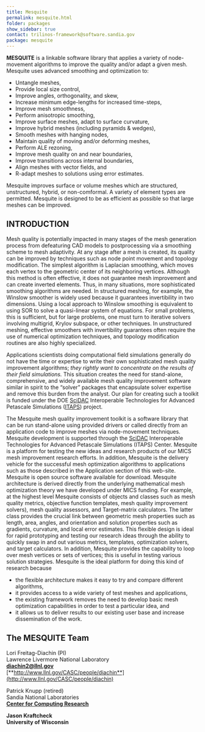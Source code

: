 ```yaml
---
title: Mesquite
permalink: mesquite.html
folder: packages
show_sidebar: true
contact: trilinos-framework@software.sandia.gov
package: mesquite
---
```


<span class="style20">**MESQUITE** is a linkable software library that applies a variety of node-movement algorithms to improve the quality and/or adapt a given mesh. Mesquite uses advanced smoothing and optimization to:</span>

*   Untangle meshes,
*   Provide local size control,
*   Improve angles, orthogonality, and skew,
*   Increase minimum edge-lengths for increased time-steps,
*   Improve mesh smoothness,
*   Perform anisotropic smoothing,
*   Improve surface meshes, adapt to surface curvature,
*   Improve hybrid meshes (including pyramids & wedges),
*   Smooth meshes with hanging nodes,
*   Maintain quality of moving and/or deforming meshes,
*   Perform ALE rezoning,
*   Improve mesh quality on and near boundaries,
*   Improve transitions across internal boundaries,
*   Align meshes with vector fields, and
*   R-adapt meshes to solutions using error estimates.

Mesquite improves surface or volume meshes which are structured, unstructured, hybrid, or non-comformal. A variety of element types are permitted. Mesquite is designed to be as efficient as possible so that large meshes can be improved.

## <span class="style20">**INTRODUCTION**</span>

<span class="style20">Mesh quality is potentially impacted in many stages of the mesh generation process from defeaturing CAD models to postprocessing via a smoothing scheme to mesh adaptivity. At any stage after a mesh is created, its quality can be improved by techniques such as node point movement and topology modification. The simplest algorithm is Laplacian smoothing, which moves each vertex to the geometric center of its neighboring vertices. Although this method is often effective, it does not guarantee mesh improvement and can create inverted elements. Thus, in many situations, more sophisticated smoothing algorithms are needed. In structured meshing, for example, the Winslow smoother is widely used because it guarantees invertibility in two dimensions. Using a local approach to Winslow smoothing is equivalent to using SOR to solve a quasi-linear system of equations. For small problems, this is sufficient, but for large problems, one must turn to iterative solvers involving multigrid, Krylov subspace, or other techniques. In unstructured meshing, effective smoothers with invertibility guarantees often require the use of numerical optimization techniques, and topology modification routines are also highly specialized.</span>

Applications scientists doing computational field simulations generally do not have the time or expertise to write their own sophisticated mesh quality improvement algorithms; _they rightly want to concentrate on the results of their field simulations._ This situation creates the need for stand-alone, comprehensive, and widely available mesh quality improvement software similar in spirit to the “solver” packages that encapsulate solver expertise and remove this burden from the analyst. Our plan for creating such a toolkit is funded under the DOE [SciDAC](http://www.scidac.org/) Interoperable Technologies for Advanced Petascale Simulations ([ITAPS](http://www.itaps.org/)) project.

The Mesquite mesh quality improvement toolkit is a software library that can be run stand-alone using provided drivers or called directly from an application code to improve meshes via node-movement techniques. Mesquite development is supported through the [SciDAC](http://www.scidac.org/) Interoperable Technologies for Advanced Petascale Simulations (ITAPS) Center. Mesquite is a platform for testing the new ideas and research products of our MICS mesh improvement research efforts. In addition, Mesquite is the delivery vehicle for the successful mesh optimization algorithms to applications such as those described in the Application section of this web-site. Mesquite is open source software available for download. Mesquite architecture is derived directly from the underlying mathematical mesh optimization theory we have developed under MICS funding. For example, at the highest level Mesquite consists of objects and classes such as mesh quality metrics, objective function templates, mesh quality improvement solvers), mesh quality assessors, and Target-matrix calculators. The latter class provides the crucial link between geometric mesh properties such as length, area, angles, and orientation and solution properties such as gradients, curvature, and local error estimates. This flexible design is ideal for rapid prototyping and testing our research ideas through the ability to quickly swap in and out various metrics, templates, optimization solvers, and target calculators. In addition, Mesquite provides the capability to loop over mesh vertices or sets of vertices; this is useful in testing various solution strategies. Mesquite is the ideal platform for doing this kind of research because

*   the flexible architecture makes it easy to try and compare different algorithms,
*   it provides access to a wide variety of test meshes and applications,
*   the existing framework removes the need to develop basic mesh optimization capabilities in order to test a particular idea, and
*   it allows us to deliver results to our existing user base and increase dissemination of the work.

## **The MESQUITE Team**

Lori Freitag-Diachin (PI)  
Lawrence Livermore National Laboratory  
[**diachin2@llnl.gov**](mailto:diachin2@llnl.gov)  
[**http://www.llnl.gov/CASC/people/diachin**](http://www.llnl.gov/CASC/people/diachin)

Patrick Knupp (retired)  
Sandia National Laboratories  
**[Center for Computing Research](http://www.cs.sandia.gov/)**

**Jason Kraftcheck  
University of Wisconsin**
